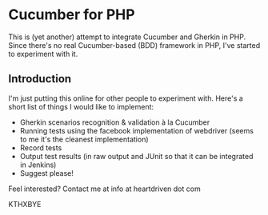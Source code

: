 # Cucumber for PHP

This is (yet another) attempt to integrate Cucumber and Gherkin in PHP.  Since there's no real Cucumber-based (BDD) framework in PHP, I've started to experiment with it. 

## Introduction

I'm just putting this online for other people to experiment with.  Here's a short list of things I would like to implement:

* Gherkin scenarios recognition & validation à la Cucumber
* Running tests using the facebook implementation of webdriver (seems to me it's the cleanest implementation)
* Record tests
* Output test results (in raw output and JUnit so that it can be integrated in Jenkins)
* Suggest please!

Feel interested?  Contact me at info at heartdriven dot com

KTHXBYE